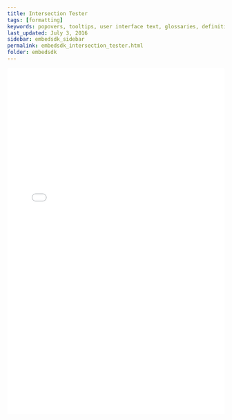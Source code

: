 ```yaml
---
title: Intersection Tester
tags: [formatting]
keywords: popovers, tooltips, user interface text, glossaries, definitions
last_updated: July 3, 2016
sidebar: embedsdk_sidebar
permalink: embedsdk_intersection_tester.html
folder: embedsdk
---
```


<iframe width="100%" height="800px" src="//jsfiddle.net/guillermo_matterport/pftnhkuc/133/embedded/" allowfullscreen="allowfullscreen" frameborder="0" style="overflow: hidden; border-radius: 3px;"></iframe>

